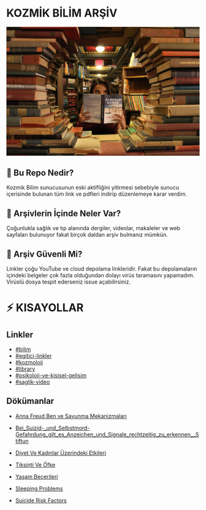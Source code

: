 # KOZMİK BİLİM ARŞİV
![Science Picture](lib.jpg)

## 🤔 Bu Repo Nedir?
Kozmik Bilim sunucusunun eski aktifliğini yitirmesi sebebiyle sunucu içerisinde bulunan tüm link ve pdfleri indirip düzenlemeye karar verdim.

## 🔎 Arşivlerin İçinde Neler Var?
Çoğunlukla sağlık ve tıp alanında dergiler, videolar, makaleler ve web sayfaları bulunuyor fakat birçok daldan arşiv bulmanız mümkün. 

## 🔗 Arşiv Güvenli Mi?
Linkler çoğu YouTube ve cloud depolama linkleridir. Fakat bu depolamaların içindeki belgeler çok fazla olduğundan dolayı virüs taramasını yapamadım. Virüslü dosya tespit ederseniz issue açabilirsiniz.

# ⚡️ KISAYOLLAR
## **Linkler**
- [#bilim](links/bilim.md)
- [#egitici-linkler](links/egitici-linkler.md)
- [#kozmoloji](links/kozmoloji.md)
- [#library](links/library.md)
- [#psikoloji-ve-kisisel-gelisim](links/psikoloji-kisisel-gelisim.md)
- [#saglik-video](links/saglik-video.md)

## **Dökümanlar**
- [Anna Freud Ben ve Savunma Mekanizmaları](documents/anna-freud-savunma-mekanizmalari.pdf)

- [Bei_Suizid-_und_Selbstmord-Gefahrdung_gilt_es_Anzeichen_und_Signale_rechtzeitig_zu_erkennen__Stiftun](documents/Bei_Suizid-_und_Selbstmord-Gefahrdung_gilt_es_Anzeichen_und_Signale_rechtzeitig_zu_erkennen__Stiftun.pdf)

- [Diyet Ve Kadınlar Üzerindeki Etkileri](documents/diyet-ve-kadinlar.pdf)

- [Tiksinti Ve Öfke](documents/tiksinti-ofke.pdf)

- [Yaşam Becerileri](documents/yasam-becerileri.pdf)

- [Sleeping Problems](documents/sleeping-problems.pdf)

- [Suicide Risk Factors](documents/suicide-risk-factors.pdf)

